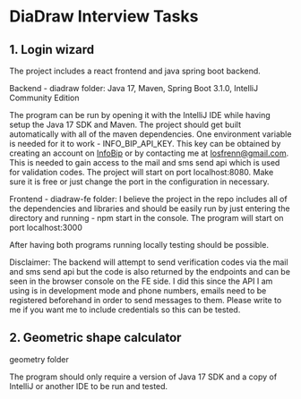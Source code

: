 # DiaDraw Interview Tasks

<h2>1. Login wizard</h2>

The project includes a react frontend and java spring boot backend. 

Backend - diadraw folder:
Java 17, Maven, Spring Boot 3.1.0, IntelliJ Community Edition

The program can be run by opening it with the IntelliJ IDE while having setup the Java 17 SDK and Maven. 
The project should get built automatically with all of the maven dependencies.
One environment variable is needed for it to work - INFO_BIP_API_KEY. This key can be obtained by creating an account on <a href="https://www.infobip.com">InfoBip</a> or by contacting me at 
losfrenn@gmail.com. This is needed to gain access to the mail and sms send api which is used for validation codes. The project will start on port localhost:8080. Make sure it is free or
just change the port in the configuration in necessary.

Frontend - diadraw-fe folder:
I believe the project in the repo includes all of the dependencies and libraries and should be easily run by just entering the directory and running - npm start in the console. The program will start on port
localhost:3000

After having both programs running locally testing should be possible. 

Disclaimer: The backend will attempt to send verification codes via the mail and sms send api but the code is also returned by the endpoints and can be seen in the browser console on the FE side. I did this
since the API I am using is in development mode and phone numbers, emails need to be registered beforehand in order to send messages to them. Please write to me if you want me to include credentials so this can
be tested.

<h2>2. Geometric shape calculator</h2>

geometry folder

The program should only require a version of Java 17 SDK and a copy of IntelliJ or another IDE to be run and tested.
